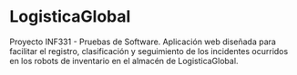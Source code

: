 # LogisticaGlobal
Proyecto INF331 - Pruebas de Software. Aplicación web diseñada para facilitar el registro, clasificación y seguimiento de los incidentes ocurridos en los robots de inventario en el almacén de LogisticaGlobal. 
